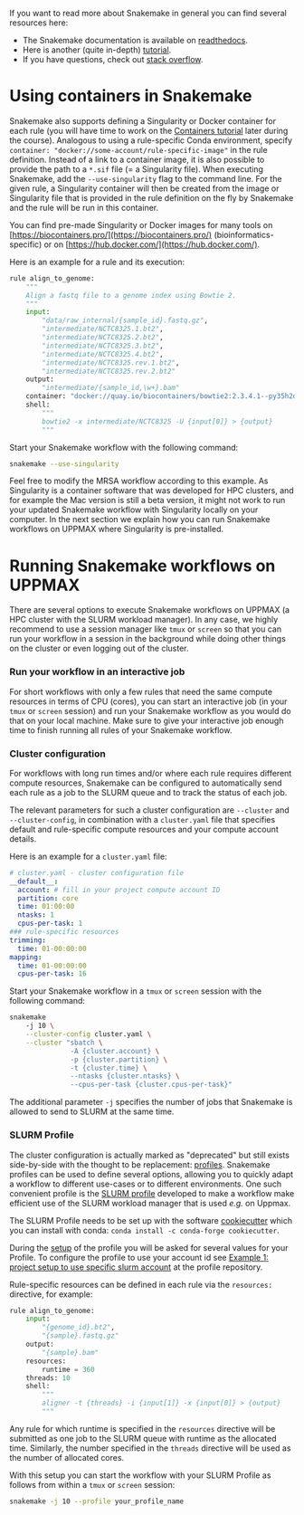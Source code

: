 If you want to read more about Snakemake in general you can find several
resources here:

* The Snakemake documentation is available on [readthedocs](
  https://snakemake.readthedocs.io/en/stable/#).
* Here is another (quite in-depth) [tutorial](
  https://snakemake.readthedocs.io/en/stable/tutorial/tutorial.html#tutorial).
* If you have questions, check out [stack overflow](
  https://stackoverflow.com/questions/tagged/snakemake).

# Using containers in Snakemake

Snakemake also supports defining a Singularity or Docker container for each
rule (you will have time to work on the [Containers tutorial](containers-1-introduction)
later during the course). Analogous to using a rule-specific Conda environment,
specify `container: "docker://some-account/rule-specific-image"` in the rule
definition. Instead of a link to a container image, it is also possible to
provide the path to a `*.sif` file (= a Singularity file). When executing
Snakemake, add the `--use-singularity` flag to the command line. For the given
rule, a Singularity container will then be created from the image or Singularity
file that is provided in the rule definition on the fly by Snakemake and the
rule will be run in this container.

You can find pre-made Singularity or Docker images for many tools on
[https://biocontainers.pro/](https://biocontainers.pro/) (bioinformatics-specific)
or on [https://hub.docker.com/](https://hub.docker.com/).

Here is an example for a rule and its execution:

```python
rule align_to_genome:
    """
    Align a fastq file to a genome index using Bowtie 2.
    """
    input:
        "data/raw_internal/{sample_id}.fastq.gz",
        "intermediate/NCTC8325.1.bt2",
        "intermediate/NCTC8325.2.bt2",
        "intermediate/NCTC8325.3.bt2",
        "intermediate/NCTC8325.4.bt2",
        "intermediate/NCTC8325.rev.1.bt2",
        "intermediate/NCTC8325.rev.2.bt2"
    output:
        "intermediate/{sample_id,\w+}.bam"
    container: "docker://quay.io/biocontainers/bowtie2:2.3.4.1--py35h2d50403_1"
    shell:
        """
        bowtie2 -x intermediate/NCTC8325 -U {input[0]} > {output}
        """
```

Start your Snakemake workflow with the following command:

```bash
snakemake --use-singularity
```

Feel free to modify the MRSA workflow according to this example. As Singularity
is a container software that was developed for HPC clusters, and for example the
Mac version is still a beta version, it might not work to run your updated
Snakemake workflow with Singularity locally on your computer.
In the next section we explain how you can run Snakemake workflows on UPPMAX
where Singularity is pre-installed.

# Running Snakemake workflows on UPPMAX

There are several options to execute Snakemake workflows on UPPMAX (a HPC
cluster with the SLURM workload manager). In any case, we highly recommend to
use a session manager like `tmux` or `screen` so that you can run your workflow
in a session in the background while doing other things on the cluster or even
logging out of the cluster.

### Run your workflow in an interactive job

For short workflows with only a few rules that need the same compute resources
in terms of CPU (cores), you can start an interactive job (in your `tmux` or
`screen` session) and run your Snakemake workflow as you would do that on your
local machine. Make sure to give your interactive job enough time to finish
running all rules of your Snakemake workflow.

### Cluster configuration

For workflows with long run times and/or where each rule requires different
compute resources, Snakemake can be configured to automatically send each rule
as a job to the SLURM queue and to track the status of each job.

The relevant parameters for such a cluster configuration are `--cluster` and
`--cluster-config`, in combination with a `cluster.yaml` file that specifies
default and rule-specific compute resources and your compute account details.

Here is an example for a `cluster.yaml` file:

```yaml
# cluster.yaml - cluster configuration file
__default__:
  account: # fill in your project compute account ID
  partition: core
  time: 01:00:00
  ntasks: 1
  cpus-per-task: 1
### rule-specific resources
trimming:
  time: 01-00:00:00
mapping:
  time: 01-00:00:00
  cpus-per-task: 16
```

Start your Snakemake workflow in a `tmux` or `screen` session with the
following command:

```bash
snakemake
    -j 10 \
    --cluster-config cluster.yaml \
    --cluster "sbatch \
               -A {cluster.account} \
               -p {cluster.partition} \
               -t {cluster.time} \
               --ntasks {cluster.ntasks} \
               --cpus-per-task {cluster.cpus-per-task}"
```

The additional parameter `-j` specifies the number of jobs that Snakemake is
allowed to send to SLURM at the same time.

### SLURM Profile

The cluster configuration is actually marked as "deprecated" but still exists
side-by-side with the thought to be replacement: [profiles](https://snakemake.readthedocs.io/en/stable/executing/cli.html#profiles).
Snakemake profiles can be used to define several options, allowing you to quickly
adapt a workflow to different use-cases or to different environments. One such
convenient profile is the [SLURM profile](https://github.com/Snakemake-Profiles/slurm)
developed to make a workflow make efficient use of the SLURM workload manager
that is used _e.g._ on Uppmax.

The SLURM Profile needs to be set up with the software
[cookiecutter](https://cookiecutter.readthedocs.io/) which you can install with
conda: `conda install -c conda-forge cookiecutter`.

During the [setup](https://github.com/Snakemake-Profiles/slurm#quickstart) of 
the profile you will be asked for several values for your Profile. To configure
the profile to use your account id see [Example 1: project setup to use specific slurm account](https://github.com/Snakemake-Profiles/slurm#example-1-project-setup-to-use-specific-slurm-account)
at the profile repository.

Rule-specific resources can be defined in each rule via the `resources: `
directive, for example:

```python
rule align_to_genome:
    input:
        "{genome_id}.bt2",
        "{sample}.fastq.gz"
    output:
        "{sample}.bam"
    resources:
        runtime = 360
    threads: 10
    shell:
        """
        aligner -t {threads} -i {input[1]} -x {input[0]} > {output}
        """
```

Any rule for which runtime is specified in the `resources` directive will be
submitted as one job to the SLURM queue with runtime as the allocated time.
Similarly, the number specified in the `threads` directive will be used as the
number of allocated cores.

With this setup you can start the workflow with your SLURM Profile as follows
from within a `tmux` or `screen` session:

```bash
snakemake -j 10 --profile your_profile_name
```
